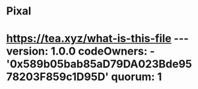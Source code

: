 # Pixal
# https://tea.xyz/what-is-this-file --- version: 1.0.0 codeOwners:   - '0x589b05bab85aD79DA023Bde9578203F859c1D95D' quorum: 1
